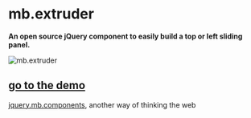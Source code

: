 # mb.extruder

__An open source jQuery component to easily build a top or left sliding panel.__

![mb.extruder](http://pupunzi.com/gitHub/mb.extruder.jpg)

## [go to the demo](http://pupunzi.com/#mb.components/mb.extruder/extruder.html)


[jquery.mb.components](http://pupunzi.com/), another way of thinking the web
